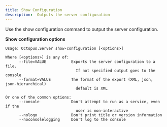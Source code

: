```yaml
---
title: Show Configuration
description:  Outputs the server configuration
---
```


Use the show configuration command to output the server configuration.

**Show configuration options**

```text
Usage: Octopus.Server show-configuration [<options>]

Where [<options>] is any of:
      --file=VALUE           Exports the server configuration to a file.
                               If not specified output goes to the console
      --format=VALUE         The format of the export (XML, json, json-hierarchical)
                               default is XML

Or one of the common options:
      --console              Don't attempt to run as a service, even if the
                               user is non-interactive
      --nologo               Don't print title or version information
      --noconsolelogging     Don't log to the console
```
